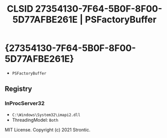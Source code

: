 ﻿---
title: "CLSID 27354130-7F64-5B0F-8F00-5D77AFBE261E | PSFactoryBuffer"
excerpt: What is COM-Object CLSID 27354130-7F64-5B0F-8F00-5D77AFBE261E?
---

# {27354130-7F64-5B0F-8F00-5D77AFBE261E}

* `PSFactoryBuffer`

## Registry


### InProcServer32

* `C:\Windows\System32\imapi2.dll`
* ThreadingModel: `Both`

MIT License. Copyright (c) 2021 Strontic.


